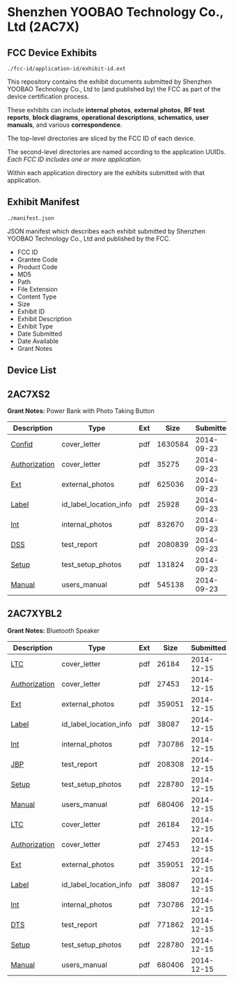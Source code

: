 # Shenzhen YOOBAO Technology Co., Ltd (2AC7X)
## FCC Device Exhibits

```
./fcc-id/application-id/exhibit-id.ext
```

This repository contains the exhibit documents submitted by Shenzhen YOOBAO Technology Co., Ltd to (and published by) the FCC as part of the device certification process.

These exhibits can include **internal photos**, **external photos**, **RF test reports**, **block diagrams**, **operational descriptions**, **schematics**, **user manuals**, and various **correspondence**.

The top-level directories are sliced by the FCC ID of each device.

The second-level directories are named according to the application UUIDs. *Each FCC ID includes one or more application.*

Within each application directory are the exhibits submitted with that application. 

## Exhibit Manifest

```
./manifest.json
```

JSON manifest which describes each exhibit submitted by Shenzhen YOOBAO Technology Co., Ltd and published by the FCC.

- FCC ID
- Grantee Code
- Product Code
- MD5
- Path
- File Extension
- Content Type
- Size
- Exhibit ID
- Exhibit Description
- Exhibit Type
- Date Submitted
- Date Available
- Grant Notes

## Device List
## 2AC7XS2
**Grant Notes:** Power Bank with Photo Taking Button

| Description | Type | Ext | Size | Submitted | Available |
| ----------- | ---- | --- | ---- | --------- | --------- |
| [Confid](2AC7XS2/abcceb7e6579c3cf60a9d4b39bd49e25/2398837.pdf) | cover_letter | pdf | 1630584 | 2014-09-23 | 2014-09-23 |
| [Authorization](2AC7XS2/abcceb7e6579c3cf60a9d4b39bd49e25/2398840.pdf) | cover_letter | pdf | 35275 | 2014-09-23 | 2014-09-23 |
| [Ext](2AC7XS2/abcceb7e6579c3cf60a9d4b39bd49e25/2398835.pdf) | external_photos | pdf | 625036 | 2014-09-23 | 2014-09-23 |
| [Label](2AC7XS2/abcceb7e6579c3cf60a9d4b39bd49e25/2398839.pdf) | id_label_location_info | pdf | 25928 | 2014-09-23 | 2014-09-23 |
| [Int](2AC7XS2/abcceb7e6579c3cf60a9d4b39bd49e25/2398838.pdf) | internal_photos | pdf | 832670 | 2014-09-23 | 2014-09-23 |
| [DSS](2AC7XS2/abcceb7e6579c3cf60a9d4b39bd49e25/2398836.pdf) | test_report | pdf | 2080839 | 2014-09-23 | 2014-09-23 |
| [Setup](2AC7XS2/abcceb7e6579c3cf60a9d4b39bd49e25/2398841.pdf) | test_setup_photos | pdf | 131824 | 2014-09-23 | 2014-09-23 |
| [Manual](2AC7XS2/abcceb7e6579c3cf60a9d4b39bd49e25/2398842.pdf) | users_manual | pdf | 545138 | 2014-09-23 | 2014-09-23 |
## 2AC7XYBL2
**Grant Notes:** Bluetooth Speaker

| Description | Type | Ext | Size | Submitted | Available |
| ----------- | ---- | --- | ---- | --------- | --------- |
| [LTC](2AC7XYBL2/ef0242b57c7e2f11b37f0099b473631a/2473037.pdf) | cover_letter | pdf | 26184 | 2014-12-15 | 2014-12-15 |
| [Authorization](2AC7XYBL2/ef0242b57c7e2f11b37f0099b473631a/2473040.pdf) | cover_letter | pdf | 27453 | 2014-12-15 | 2014-12-15 |
| [Ext](2AC7XYBL2/ef0242b57c7e2f11b37f0099b473631a/2473035.pdf) | external_photos | pdf | 359051 | 2014-12-15 | 2014-12-15 |
| [Label](2AC7XYBL2/ef0242b57c7e2f11b37f0099b473631a/2473039.pdf) | id_label_location_info | pdf | 38087 | 2014-12-15 | 2014-12-15 |
| [Int](2AC7XYBL2/ef0242b57c7e2f11b37f0099b473631a/2473038.pdf) | internal_photos | pdf | 730786 | 2014-12-15 | 2014-12-15 |
| [JBP](2AC7XYBL2/ef0242b57c7e2f11b37f0099b473631a/2473076.pdf) | test_report | pdf | 208308 | 2014-12-15 | 2014-12-15 |
| [Setup](2AC7XYBL2/ef0242b57c7e2f11b37f0099b473631a/2473041.pdf) | test_setup_photos | pdf | 228780 | 2014-12-15 | 2014-12-15 |
| [Manual](2AC7XYBL2/ef0242b57c7e2f11b37f0099b473631a/2473042.pdf) | users_manual | pdf | 680406 | 2014-12-15 | 2014-12-15 |
| [LTC](2AC7XYBL2/1daa4b938df939a8f62451a7788214e7/2473037.pdf) | cover_letter | pdf | 26184 | 2014-12-15 | 2014-12-15 |
| [Authorization](2AC7XYBL2/1daa4b938df939a8f62451a7788214e7/2473040.pdf) | cover_letter | pdf | 27453 | 2014-12-15 | 2014-12-15 |
| [Ext](2AC7XYBL2/1daa4b938df939a8f62451a7788214e7/2473035.pdf) | external_photos | pdf | 359051 | 2014-12-15 | 2014-12-15 |
| [Label](2AC7XYBL2/1daa4b938df939a8f62451a7788214e7/2473039.pdf) | id_label_location_info | pdf | 38087 | 2014-12-15 | 2014-12-15 |
| [Int](2AC7XYBL2/1daa4b938df939a8f62451a7788214e7/2473038.pdf) | internal_photos | pdf | 730786 | 2014-12-15 | 2014-12-15 |
| [DTS](2AC7XYBL2/1daa4b938df939a8f62451a7788214e7/2473036.pdf) | test_report | pdf | 771862 | 2014-12-15 | 2014-12-15 |
| [Setup](2AC7XYBL2/1daa4b938df939a8f62451a7788214e7/2473041.pdf) | test_setup_photos | pdf | 228780 | 2014-12-15 | 2014-12-15 |
| [Manual](2AC7XYBL2/1daa4b938df939a8f62451a7788214e7/2473042.pdf) | users_manual | pdf | 680406 | 2014-12-15 | 2014-12-15 |
